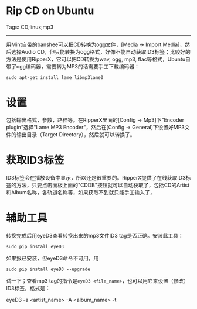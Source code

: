 # Rip CD on Ubuntu
Tags: CD;linux;mp3

------

用Mint自带的banshee可以把CD转换为ogg文件，[Media -> Import Media]，然后选择Audio CD，但只能转换为ogg格式，好像不能自动获取ID3标签；比较好的方法是使用RipperX，它可以把CD转换为wav, ogg, mp3, flac等格式，Ubuntu自带了ogg编码器，需要转为MP3的话需要手工下载编码器：

    sudo apt-get install lame libmp3lame0

# 设置

包括输出格式，参数，路径等。在RipperX里面的[Config -> Mp3]下"Encoder plugin"选择"Lame MP3 Encoder"，然后在[Config -> General]下设置好MP3文件的输出目录（Target Directory），然后就可以转换了。

# 获取ID3标签

ID3标签会在播放设备中显示，所以还是很重要的。RipperX提供了在线获取ID3标签的方法，只要点击面板上面的"CDDB"按钮就可以自动获取了，包括CD的Artist和Album名称，各轨道名称等，如果获取不到就只能手工输入了，

# 辅助工具

转换完成后用eyeD3查看转换出来的mp3文件ID3 tag是否正确。安装此工具：

    sudo pip install eyeD3

如果报已安装，但eyeD3命令不可用，用

    sudo pip install eyeD3 --upgrade

试一下；查看mp3 tag的指令是`eyeD3 <file_name>`，也可以用它来设置（修改）ID3标签，格式是：

 eyeD3 -a <artist_name> -A <album_name> -t <title> -n <track_num> file_name

查询和修改都支持通配符；

Ref: 

http://www.pauljoyceuk.com/codex/2012/ripperx-not-encoding-mp3s/ 

http://eyed3.nicfit.net/
